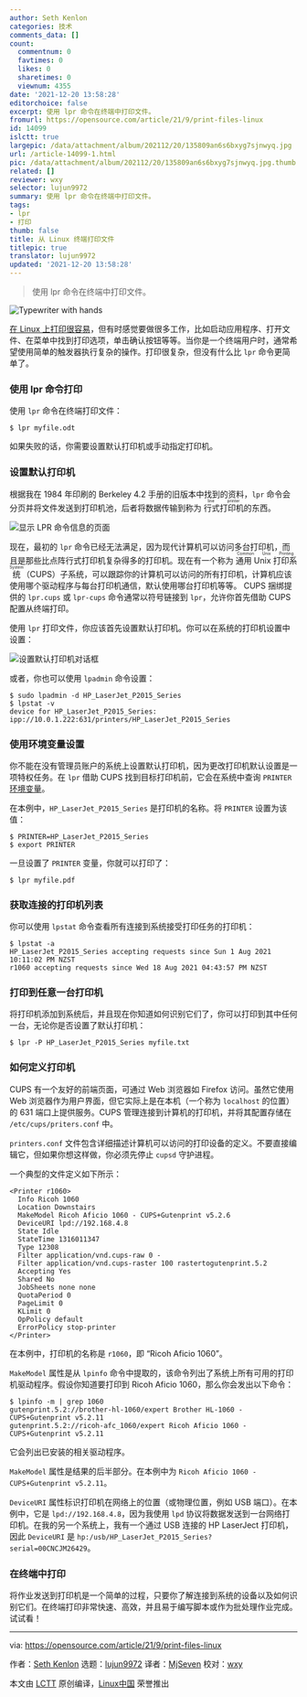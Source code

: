 ```yaml
---
author: Seth Kenlon
categories: 技术
comments_data: []
count:
  commentnum: 0
  favtimes: 0
  likes: 0
  sharetimes: 0
  viewnum: 4355
date: '2021-12-20 13:58:28'
editorchoice: false
excerpt: 使用 lpr 命令在终端中打印文件。
fromurl: https://opensource.com/article/21/9/print-files-linux
id: 14099
islctt: true
largepic: /data/attachment/album/202112/20/135809an6s6bxyg7sjnwyq.jpg
url: /article-14099-1.html
pic: /data/attachment/album/202112/20/135809an6s6bxyg7sjnwyq.jpg.thumb.jpg
related: []
reviewer: wxy
selector: lujun9972
summary: 使用 lpr 命令在终端中打印文件。
tags:
- lpr
- 打印
thumb: false
title: 从 Linux 终端打印文件
titlepic: true
translator: lujun9972
updated: '2021-12-20 13:58:28'
---
```



> 
> 使用 lpr 命令在终端中打印文件。
> 
> 
> 


![](/data/attachment/album/202112/20/135809an6s6bxyg7sjnwyq.jpg "Typewriter with hands")


[在 Linux 上打印很容易](https://opensource.com/article/21/8/setup-your-printer-linux)，但有时感觉要做很多工作，比如启动应用程序、打开文件、在菜单中找到打印选项，单击确认按钮等等。当你是一个终端用户时，通常希望使用简单的触发器执行复杂的操作。打印很复杂，但没有什么比 `lpr` 命令更简单了。


### 使用 lpr 命令打印


使用 `lpr` 命令在终端打印文件：



```
$ lpr myfile.odt

```

如果失败的话，你需要设置默认打印机或手动指定打印机。


### 设置默认打印机


根据我在 1984 年印刷的 Berkeley 4.2 手册的旧版本中找到的资料，`lpr` 命令会分页并将文件发送到打印机池，后者将数据传输到称为 <ruby> 行式打印机 <rt>  line printer </rt></ruby> 的东西。


![显示 LPR 命令信息的页面](/data/attachment/album/202112/20/135831cwuu53g81v7dh7dz.jpg)


现在，最初的 `lpr` 命令已经无法满足，因为现代计算机可以访问多台打印机，而且是那些比点阵行式打印机复杂得多的打印机。现在有一个称为<ruby> 通用 Unix 打印系统 <rt>  Common Unix Printing System </rt></ruby>（CUPS）子系统，可以跟踪你的计算机可以访问的所有打印机，计算机应该使用哪个驱动程序与每台打印机通信，默认使用哪台打印机等等。 CUPS 捆绑提供的 `lpr.cups` 或 `lpr-cups` 命令通常以符号链接到 `lpr`，允许你首先借助 CUPS 配置从终端打印。


使用 `lpr` 打印文件，你应该首先设置默认打印机。你可以在系统的打印机设置中设置：


![设置默认打印机对话框](/data/attachment/album/202112/20/135833oqbksdd60szckkhz.jpg)


或者，你也可以使用 `lpadmin` 命令设置：



```
$ sudo lpadmin -d HP_LaserJet_P2015_Series
$ lpstat -v
device for HP_LaserJet_P2015_Series: ipp://10.0.1.222:631/printers/HP_LaserJet_P2015_Series

```

### 使用环境变量设置


你不能在没有管理员账户的系统上设置默认打印机，因为更改打印机默认设置是一项特权任务。在 `lpr` 借助 CUPS 找到目标打印机前，它会在系统中查询 `PRINTER` [环境变量](https://opensource.com/article/19/8/what-are-environment-variables)。


在本例中，`HP_LaserJet_P2015_Series` 是打印机的名称。将 `PRINTER` 设置为该值：



```
$ PRINTER=HP_LaserJet_P2015_Series
$ export PRINTER

```

一旦设置了 `PRINTER` 变量，你就可以打印了：



```
$ lpr myfile.pdf

```

### 获取连接的打印机列表


你可以使用 `lpstat` 命令查看所有连接到系统接受打印任务的打印机：



```
$ lpstat -a
HP_LaserJet_P2015_Series accepting requests since Sun 1 Aug 2021 10:11:02 PM NZST
r1060 accepting requests since Wed 18 Aug 2021 04:43:57 PM NZST

```

### 打印到任意一台打印机


将打印机添加到系统后，并且现在你知道如何识别它们了，你可以打印到其中任何一台，无论你是否设置了默认打印机：



```
$ lpr -P HP_LaserJet_P2015_Series myfile.txt

```

### 如何定义打印机


CUPS 有一个友好的前端页面，可通过 Web 浏览器如 Firefox 访问。虽然它使用 Web 浏览器作为用户界面，但它实际上是在本机（一个称为 `localhost` 的位置）的 631 端口上提供服务。CUPS 管理连接到计算机的打印机，并将其配置存储在 `/etc/cups/priters.conf` 中。


`printers.conf` 文件包含详细描述计算机可以访问的打印设备的定义。不要直接编辑它，但如果你想这样做，你必须先停止 `cupsd` 守护进程。


一个典型的文件定义如下所示：



```
<Printer r1060>
  Info Ricoh 1060
  Location Downstairs
  MakeModel Ricoh Aficio 1060 - CUPS+Gutenprint v5.2.6
  DeviceURI lpd://192.168.4.8
  State Idle
  StateTime 1316011347
  Type 12308
  Filter application/vnd.cups-raw 0 -
  Filter application/vnd.cups-raster 100 rastertogutenprint.5.2
  Accepting Yes
  Shared No
  JobSheets none none
  QuotaPeriod 0
  PageLimit 0
  KLimit 0
  OpPolicy default
  ErrorPolicy stop-printer
</Printer>

```

在本例中，打印机的名称是 `r1060`，即 “Ricoh Aficio 1060”。


`MakeModel` 属性是从 `lpinfo` 命令中提取的，该命令列出了系统上所有可用的打印机驱动程序。假设你知道要打印到 Ricoh Aficio 1060，那么你会发出以下命令：



```
$ lpinfo -m | grep 1060
gutenprint.5.2://brother-hl-1060/expert Brother HL-1060 - CUPS+Gutenprint v5.2.11
gutenprint.5.2://ricoh-afc_1060/expert Ricoh Aficio 1060 - CUPS+Gutenprint v5.2.11

```

它会列出已安装的相关驱动程序。


`MakeModel` 属性是结果的后半部分。在本例中为 `Ricoh Aficio 1060 - CUPS+Gutenprint v5.2.11`。


`DeviceURI` 属性标识打印机在网络上的位置（或物理位置，例如 USB 端口）。在本例中，它是 `lpd://192.168.4.8`，因为我使用 `lpd` 协议将数据发送到一台网络打印机。在我的另一个系统上，我有一个通过 USB 连接的 HP LaserJect 打印机，因此 `DeviceURI` 是 `hp:/usb/HP_LaserJet_P2015_Series?serial=00CNCJM26429`。


### 在终端中打印


将作业发送到打印机是一个简单的过程，只要你了解连接到系统的设备以及如何识别它们。在终端打印非常快速、高效，并且易于编写脚本或作为批处理作业完成。试试看！




---


via: <https://opensource.com/article/21/9/print-files-linux>


作者：[Seth Kenlon](https://opensource.com/users/seth) 选题：[lujun9972](https://github.com/lujun9972) 译者：[MjSeven](https://github.com/MjSeven) 校对：[wxy](https://github.com/wxy)


本文由 [LCTT](https://github.com/LCTT/TranslateProject) 原创编译，[Linux中国](https://linux.cn/) 荣誉推出
